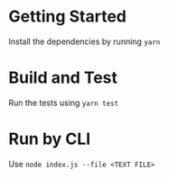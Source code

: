 # Getting Started
Install the dependencies by running `yarn`

# Build and Test
Run the tests using `yarn test`

# Run by CLI
Use `node index.js --file <TEXT FILE>`
